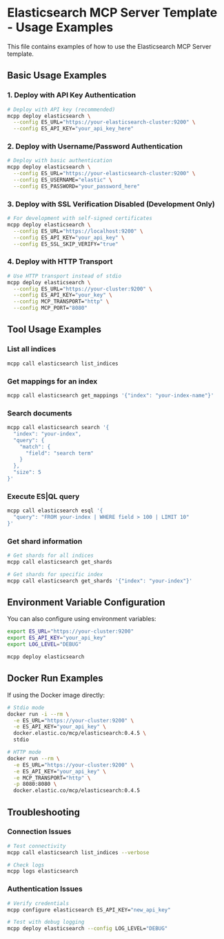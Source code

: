 # Elasticsearch MCP Server Template - Usage Examples

This file contains examples of how to use the Elasticsearch MCP Server template.

## Basic Usage Examples

### 1. Deploy with API Key Authentication
```bash
# Deploy with API key (recommended)
mcpp deploy elasticsearch \
  --config ES_URL="https://your-elasticsearch-cluster:9200" \
  --config ES_API_KEY="your_api_key_here"
```

### 2. Deploy with Username/Password Authentication
```bash
# Deploy with basic authentication
mcpp deploy elasticsearch \
  --config ES_URL="https://your-elasticsearch-cluster:9200" \
  --config ES_USERNAME="elastic" \
  --config ES_PASSWORD="your_password_here"
```

### 3. Deploy with SSL Verification Disabled (Development Only)
```bash
# For development with self-signed certificates
mcpp deploy elasticsearch \
  --config ES_URL="https://localhost:9200" \
  --config ES_API_KEY="your_api_key" \
  --config ES_SSL_SKIP_VERIFY="true"
```

### 4. Deploy with HTTP Transport
```bash
# Use HTTP transport instead of stdio
mcpp deploy elasticsearch \
  --config ES_URL="https://your-cluster:9200" \
  --config ES_API_KEY="your_key" \
  --config MCP_TRANSPORT="http" \
  --config MCP_PORT="8080"
```

## Tool Usage Examples

### List all indices
```bash
mcpp call elasticsearch list_indices
```

### Get mappings for an index
```bash
mcpp call elasticsearch get_mappings '{"index": "your-index-name"}'
```

### Search documents
```bash
mcpp call elasticsearch search '{
  "index": "your-index",
  "query": {
    "match": {
      "field": "search term"
    }
  },
  "size": 5
}'
```

### Execute ES|QL query
```bash
mcpp call elasticsearch esql '{
  "query": "FROM your-index | WHERE field > 100 | LIMIT 10"
}'
```

### Get shard information
```bash
# Get shards for all indices
mcpp call elasticsearch get_shards

# Get shards for specific index
mcpp call elasticsearch get_shards '{"index": "your-index"}'
```

## Environment Variable Configuration

You can also configure using environment variables:

```bash
export ES_URL="https://your-cluster:9200"
export ES_API_KEY="your_api_key"
export LOG_LEVEL="DEBUG"

mcpp deploy elasticsearch
```

## Docker Run Examples

If using the Docker image directly:

```bash
# Stdio mode
docker run -i --rm \
  -e ES_URL="https://your-cluster:9200" \
  -e ES_API_KEY="your_api_key" \
  docker.elastic.co/mcp/elasticsearch:0.4.5 \
  stdio

# HTTP mode
docker run --rm \
  -e ES_URL="https://your-cluster:9200" \
  -e ES_API_KEY="your_api_key" \
  -e MCP_TRANSPORT="http" \
  -p 8080:8080 \
  docker.elastic.co/mcp/elasticsearch:0.4.5
```

## Troubleshooting

### Connection Issues
```bash
# Test connectivity
mcpp call elasticsearch list_indices --verbose

# Check logs
mcpp logs elasticsearch
```

### Authentication Issues
```bash
# Verify credentials
mcpp configure elasticsearch ES_API_KEY="new_api_key"

# Test with debug logging
mcpp deploy elasticsearch --config LOG_LEVEL="DEBUG"
```
